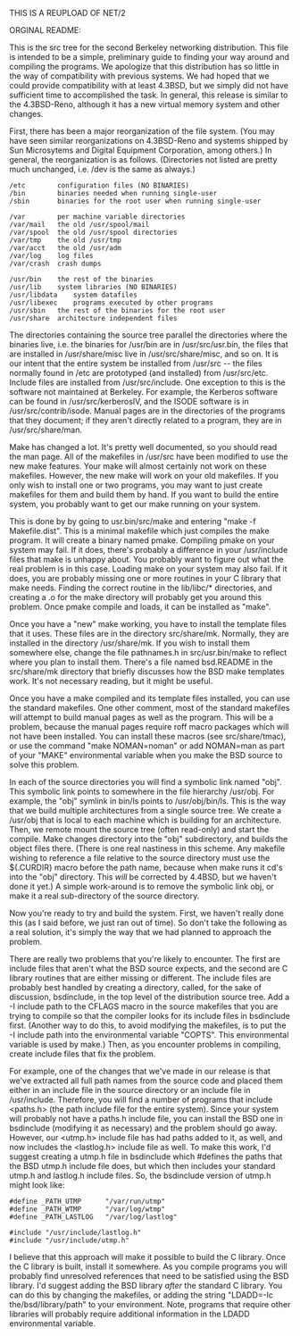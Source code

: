 THIS IS A REUPLOAD OF NET/2

ORGINAL README:


This is the src tree for the second Berkeley networking distribution.
This file is intended to be a simple, preliminary guide to finding your
way around and compiling the programs.  We apologize that this
distribution has so little in the way of compatibility with previous
systems.  We had hoped that we could provide compatibility with at least
4.3BSD, but we simply did not have sufficient time to accomplished the
task.  In general, this release is similar to the 4.3BSD-Reno, although
it has a new virtual memory system and other changes.

First, there has been a major reorganization of the file system.  (You
may have seen similar reorganizations on 4.3BSD-Reno and systems shipped
by Sun Microsytems and Digital Equipment Corporation, among others.)
In general, the reorganization is as follows.  (Directories not listed are
pretty much unchanged, i.e.  /dev is the same as always.)

	/etc		configuration files (NO BINARIES)
	/bin		binaries needed when running single-user
	/sbin		binaries for the root user when running single-user

	/var		per machine variable directories
	/var/mail	the old /usr/spool/mail
	/var/spool	the old /usr/spool directories
	/var/tmp	the old /usr/tmp
	/var/acct	the old /usr/adm
	/var/log	log files
	/var/crash	crash dumps

	/usr/bin	the rest of the binaries
	/usr/lib	system libraries (NO BINARIES)
	/usr/libdata	system datafiles
	/usr/libexec	programs executed by other programs
	/usr/sbin	the rest of the binaries for the root user
	/usr/share	architecture independent files

The directories containing the source tree parallel the directories where
the binaries live, i.e. the binaries for /usr/bin are in /usr/src/usr.bin,
the files that are installed in /usr/share/misc live in
/usr/src/share/misc, and so on.  It is our intent that the entire system
be installed from /usr/src -- the files normally found in /etc are
prototyped (and installed) from /usr/src/etc.  Include files are installed
from /usr/src/include.  One exception to this is the software not
maintained at Berkeley.  For example, the Kerberos software can be found
in /usr/src/kerberosIV, and the ISODE software is in
/usr/src/contrib/isode.  Manual pages are in the directories of the
programs that they document; if they aren't directly related to a program,
they are in /usr/src/share/man.

Make has changed a lot.  It's pretty well documented, so you should read
the man page.  All of the makefiles in /usr/src have been modified to use
the new make features.  Your make will almost certainly not work on these
makefiles.  However, the new make will work on your old makefiles.  If
you only wish to install one or two programs, you may want to just create
makefiles for them and build them by hand.  If you want to build the entire
system, you probably want to get our make running on your system.

This is done by by going to usr.bin/src/make and entering "make -f
Makefile.dist".  This is a minimal makefile which just compiles the make
program.  It will create a binary named pmake.  Compiling pmake on your
system may fail.  If it does, there's probably a difference in your
/usr/include files that make is unhappy about.  You probably want to
figure out what the real problem is in this case.  Loading make on your
system may also fail.  If it does, you are probably missing one or more
routines in your C library that make needs.  Finding the correct routine
in the lib/libc/* directories, and creating a .o for the make directory
will probably get you around this problem.  Once pmake compile and loads,
it can be installed as "make".

Once you have a "new" make working, you have to install the template files
that it uses.  These files are in the directory src/share/mk.  Normally, they
are installed in the directory /usr/share/mk.  If you wish to install them
somewhere else, change the file pathnames.h in src/usr.bin/make to reflect
where you plan to install them.  There's a file named bsd.README in the
src/share/mk directory that briefly discusses how the BSD make templates
work.  It's not necessary reading, but it might be useful.

Once you have a make compiled and its template files installed, you can use
the standard makefiles.  One other comment, most of the standard makefiles
will attempt to build manual pages as well as the program.  This will be a
problem, because the manual pages require roff macro packages which will not
have been installed.  You can install these macros (see src/share/tmac),
or use the command "make NOMAN=noman" or add NOMAN=man as part of your
"MAKE" environmental variable when you make the BSD source to solve this
problem.

In each of the source directories you will find a symbolic link named "obj".
This symbolic link points to somewhere in the file hierarchy /usr/obj.  For
example, the "obj" symlink in bin/ls points to /usr/obj/bin/ls.  This is the
way that we build multiple architectures from a single source tree.  We
create a /usr/obj that is local to each machine which is building for an
architecture.  Then, we remote mount the source tree (often read-only) and
start the compile.  Make changes directory into the "obj" subdirectory, and
builds the object files there.  (There is one real nastiness in this scheme.
Any makefile wishing to reference a file relative to the source directory
must use the ${.CURDIR} macro before the path name, because when make runs
it cd's into the "obj" directory.  This *will* be corrected by 4.4BSD, but
we haven't done it yet.)  A simple work-around is to remove the symbolic
link obj, or make it a real sub-directory of the source directory.

Now you're ready to try and build the system.  First, we haven't really done
this (as I said before, we just ran out of time).  So don't take the following
as a real solution, it's simply the way that we had planned to approach the
problem.

There are really two problems that you're likely to encounter.  The first
are include files that aren't what the BSD source expects, and the second
are C library routines that are either missing or different.  The include
files are probably best handled by creating a directory, called, for the
sake of discussion, bsdinclude, in the top level of the distribution
source tree.  Add a -I include path to the CFLAGS macro in the source
makefiles that you are trying to compile so that the compiler looks for
its include files in bsdinclude first.  (Another way to do this, to avoid
modifying the makefiles, is to put the -I include path into the
environmental variable "COPTS".  This environmental variable is used by
make.)  Then, as you encounter problems in compiling, create include files
that fix the problem.

For example, one of the changes that we've made in our release is that
we've extracted all full path names from the source code and placed them
either in an include file in the source directory or an include file in
/usr/include.  Therefore, you will find a number of programs that include
<paths.h> (the path include file for the entire system).  Since your
system will probably not have a paths.h include file, you can install the
BSD one in bsdinclude (modifying it as necessary) and the problem should
go away.  However, our <utmp.h> include file has had paths added to it,
as well, and now includes the <lastlog.h> include file as well.  To make
this work, I'd suggest creating a utmp.h file in bsdinclude which #defines
the paths that the BSD utmp.h include file does, but which then includes
your standard utmp.h and lastlog.h include files.  So, the bsdinclude
version of utmp.h might look like:

	#define _PATH_UTMP      "/var/run/utmp"
	#define _PATH_WTMP      "/var/log/wtmp"
	#define _PATH_LASTLOG   "/var/log/lastlog"

	#include "/usr/include/lastlog.h"
	#include "/usr/include/utmp.h"

I believe that this approach will make it possible to build the C library.
Once the C library is built, install it somewhere.  As you compile
programs you will probably find unresolved references that need to be
satisfied using the BSD library.  I'd suggest adding the BSD library 
*after* the standard C library.  You can do this by changing the makefiles,
or adding the string "LDADD=-lc the/bsd/library/path" to your environment.
Note, programs that require other libraries will probably require  additional
information in the LDADD environmental variable.
